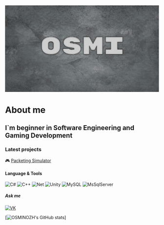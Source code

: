 ![Header](https://github.com/OSMINOZH/OSMINOZH/blob/main/Header.jpg)

# About me

## I`m beginner in Software Engineering and Gaming Development

### Latest projects
🎮 [Packeting Simulator](https://github.com/OSMINOZH/Simulator.git)

#### Language & Tools
![C#](https://img.shields.io/badge/C%23-239120?style=for-the-badge&logo=c-sharp&logoColor=white)
![C++](https://img.shields.io/badge/C%2B%2B-00599C?style=for-the-badge&logo=c%2B%2B&logoColor=white)
![Net](https://img.shields.io/badge/.NET-5C2D91?style=for-the-badge&logo=.net&logoColor=white)
![Unity](https://img.shields.io/badge/Unity-100000?style=for-the-badge&logo=unity&logoColor=white)
![MySQL](https://img.shields.io/badge/MySQL-005C84?style=for-the-badge&logo=mysql&logoColor=white)
![MsSqlServer](https://img.shields.io/badge/Microsoft%20SQL%20Server-CC2927?style=for-the-badge&logo=microsoft%20sql%20server&logoColor=white)

##### Ask me
[![VK](https://img.shields.io/badge/вконтакте-%232E87FB.svg?&style=for-the-badge&logo=vk&logoColor=white)](https://vk.com/osminozh)

[![OSMINOZH's GitHub stats](https://github-readme-stats.vercel.app/api?username=OSMINOZH)]
